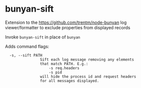 # bunyan-sift
Extension to the https://github.com/trentm/node-bunyan log viewer/formatter to exclude properties from displayed records

Invoke `bunyan-sift` in place of `bunyan`

Adds command flags:
```
  -s, --sift PATH
                Sift each log message removing any elements
                that match PATH. E.g.:
                    -s req.headers
                    -s pid
                will hide the process id and request headers
                for all messages displayed.
```
